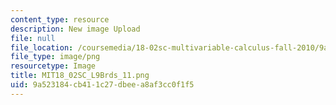 ```yaml
---
content_type: resource
description: New image Upload
file: null
file_location: /coursemedia/18-02sc-multivariable-calculus-fall-2010/9a523184cb411c27dbeea8af3cc0f1f5_MIT18_02SC_L9Brds_11.png
file_type: image/png
resourcetype: Image
title: MIT18_02SC_L9Brds_11.png
uid: 9a523184-cb41-1c27-dbee-a8af3cc0f1f5
---
```


